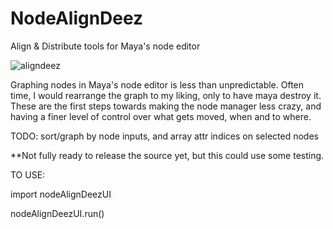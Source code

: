 # NodeAlignDeez
Align &amp; Distribute tools for Maya's node editor

![aligndeez](https://cloud.githubusercontent.com/assets/12991367/17652546/b59009ec-6233-11e6-911e-e83e6095334c.png)


Graphing nodes in Maya's node editor is less than unpredictable. Often time, I would rearrange the graph to my liking, only to have maya destroy it. These are the first steps towards making the node manager less crazy, and having a finer level of control over what gets moved, when and to where.

TODO: sort/graph by node inputs, and array attr indices on selected nodes

**Not fully ready to release the source yet, but this could use some testing.  

TO USE:

import nodeAlignDeezUI

nodeAlignDeezUI.run()
